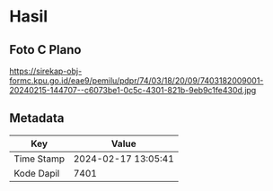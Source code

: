 # Hasil

## Foto C Plano

https://sirekap-obj-formc.kpu.go.id/eae9/pemilu/pdpr/74/03/18/20/09/7403182009001-20240215-144707--c6073be1-0c5c-4301-821b-9eb9c1fe430d.jpg


## Metadata

| Key        | Value               |
| ---------- | ------------------- |
| Time Stamp | 2024-02-17 13:05:41 |
| Kode Dapil | 7401                |



